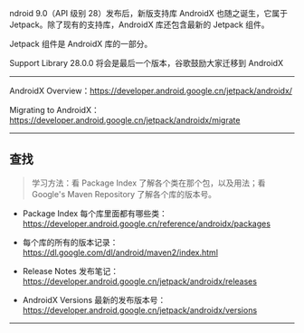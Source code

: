 ndroid 9.0（API 级别 28）发布后，新版支持库 AndroidX 也随之诞生，它属于 Jetpack。除了现有的支持库，AndroidX 库还包含最新的 Jetpack 组件。 

Jetpack 组件是 AndroidX 库的一部分。

Support Library 28.0.0 将会是最后一个版本，谷歌鼓励大家迁移到 AndroidX

---

AndroidX Overview：https://developer.android.google.cn/jetpack/androidx/

Migrating to AndroidX：https://developer.android.google.cn/jetpack/androidx/migrate

---

## 查找

> 学习方法：看 Package Index 了解各个类在那个包，以及用法；看 Google's Maven Repository 了解各个库的版本号。

* Package Index 每个库里面都有哪些类：https://developer.android.google.cn/reference/androidx/packages

* 每个库的所有的版本记录：https://dl.google.com/dl/android/maven2/index.html

* Release Notes 发布笔记：https://developer.android.google.cn/jetpack/androidx/releases

* AndroidX Versions 最新的发布版本号：https://developer.android.google.cn/jetpack/androidx/versions

---
